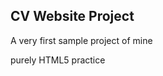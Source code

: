 <h2>CV Website Project</h2>
<p>A very first sample project of mine</p>
<p>purely HTML5 practice</p>

